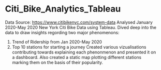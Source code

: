 # Citi_Bike_Analytics_Tableau
 Data Source: https://www.citibikenyc.com/system-data
 Analysed January 2020-May 2020 New York Citi Bike Data using Tableau. 
 Dived deep into the data to draw insights regording two major phenomenons:
 1. Trend of Ridership from Jan 2020-May 2020
 2. Top 10 stations for starting a journey
 Created various vizualisations contributing towards explaining each phenonmenon and presented it on a dashboard. Also created a static map plotting different stations marking      them on the basis of their popularity. 
